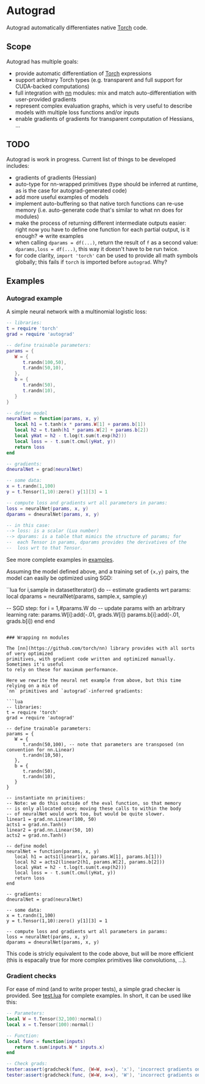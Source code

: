 Autograd
========

Autograd automatically differentiates native
[Torch](https://github.com/torch/torch7) code.

Scope
-----

Autograd has multiple goals:

* provide automatic differentiation of [Torch](https://github.com/torch/torch7)
  expressions
* support arbitrary Torch types (e.g. transparent and full support
  for CUDA-backed computations)
* full integration with [nn](https://github.com/torch/nn) modules: mix and match
  auto-differentiation with user-provided gradients
* represent complex evaluation graphs, which is very useful to describe models
  with multiple loss functions and/or inputs
* enable gradients of gradients for transparent computation of Hessians, ...

TODO
----

Autograd is work in progress. Current list of things to be developed includes:

* gradients of gradients (Hessian)
* auto-type for nn-wrapped primitives (type should be inferred at runtime, as
    is the case for autograd-generated code)
* add more useful examples of models
* implement auto-buffering so that native torch functions can re-use memory
  (i.e. auto-generate code that's similar to what nn does for modules)
* make the process of returning different intermediate outputs easier: right
  now you have to define one function for each partial output, is it enough?
  => write examples
* when calling `dparams = df(...)`, return the result of `f` as a second
  value: `dparams,loss = df(...)`, this way it doesn't have to be run twice.
* for code clarity, `import 'torch'` can be used to provide all math symbols
  globally; this fails if `torch` is imported before `autograd`. Why?

Examples
--------

### Autograd example

A simple neural network with a multinomial logistic loss:

```lua
-- libraries:
t = require 'torch'
grad = require 'autograd'

-- define trainable parameters:
params = {
   W = {
      t.randn(100,50),
      t.randn(50,10),
   },
   b = {
      t.randn(50),
      t.randn(10),
   }
}

-- define model
neuralNet = function(params, x, y)
   local h1 = t.tanh(x * params.W[1] + params.b[1])
   local h2 = t.tanh(h1 * params.W[2] + params.b[2])
   local yHat = h2 - t.log(t.sum(t.exp(h2)))
   local loss = - t.sum(t.cmul(yHat, y))
   return loss
end

-- gradients:
dneuralNet = grad(neuralNet)

-- some data:
x = t.randn(1,100)
y = t.Tensor(1,10):zero() y[1][3] = 1

-- compute loss and gradients wrt all parameters in params:
loss = neuralNet(params, x, y)
dparams = dneuralNet(params, x, y)

-- in this case:
--> loss: is a scalar (Lua number)
--> dparams: is a table that mimics the structure of params; for
--  each Tensor in params, dparams provides the derivatives of the
--  loss wrt to that Tensor.
```

See more complete examples in [examples](examples/).

Assuming the model defined above, and a training set of `{x,y}` pairs,
the model can easily be optimized using SGD:

``lua
for i,sample in datasetIterator() do
   -- estimate gradients wrt params:
   local dparams = neuralNet(params, sample.x, sample.y)

   -- SGD step:
   for i = 1,#params.W do
      -- update params with an arbitrary learning rate:
      params.W[i]:add(-.01, grads.W[i])
      params.b[i]:add(-.01, grads.b[i])
   end
end
```

### Wrapping nn modules

The [nn](https://github.com/torch/nn) library provides with all sorts of very optimized
primitives, with gradient code written and optimized manually. Sometimes it's useful
to rely on these for maximum performance.

Here we rewrite the neural net example from above, but this time relying on a mix of
`nn` primitives and `autograd`-inferred gradients:

```lua
-- libraries:
t = require 'torch'
grad = require 'autograd'

-- define trainable parameters:
params = {
   W = {
      t.randn(50,100), -- note that parameters are transposed (nn convention for nn.Linear)
      t.randn(10,50),
   },
   b = {
      t.randn(50),
      t.randn(10),
   }
}

-- instantiate nn primitives:
-- Note: we do this outside of the eval function, so that memory
-- is only allocated once; moving these calls to within the body
-- of neuralNet would work too, but would be quite slower.
linear1 = grad.nn.Linear(100, 50)
acts1 = grad.nn.Tanh()
linear2 = grad.nn.Linear(50, 10)
acts2 = grad.nn.Tanh()

-- define model
neuralNet = function(params, x, y)
   local h1 = acts1(linear1(x, params.W[1], params.b[1]))
   local h2 = acts2(linear2(h1, params.W[2], params.b[2]))
   local yHat = h2 - t.log(t.sum(t.exp(h2)))
   local loss = - t.sum(t.cmul(yHat, y))
   return loss
end

-- gradients:
dneuralNet = grad(neuralNet)

-- some data:
x = t.randn(1,100)
y = t.Tensor(1,10):zero() y[1][3] = 1

-- compute loss and gradients wrt all parameters in params:
loss = neuralNet(params, x, y)
dparams = dneuralNet(params, x, y)
```

This code is stricly equivalent to the code above, but will be more efficient
(this is espacally true for more complex primitives like convolutions, ...).

### Gradient checks

For ease of mind (and to write proper tests), a simple grad checker
is provided. See [test.lua](test.lua) for complete examples. In short, it can be
used like this:

```lua
-- Parameters:
local W = t.Tensor(32,100):normal()
local x = t.Tensor(100):normal()

-- Function:
local func = function(inputs)
   return t.sum(inputs.W * inputs.x)
end

-- Check grads:
tester:assert(gradcheck(func, {W=W, x=x}, 'x'), 'incorrect gradients on x')
tester:assert(gradcheck(func, {W=W, x=x}, 'W'), 'incorrect gradients on W')
```
